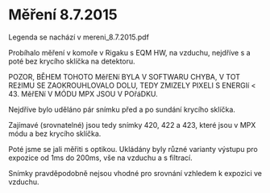Měření 8.7.2015
================

Legenda se nachází v mereni_8.7.2015.pdf

Probíhalo měření v komoře v Rigaku s EQM HW, na vzduchu, nejdříve s a poté bez krycího sklíčka na detektoru.

POZOR, BĚHEM TOHOTO MěřENí BYLA V SOFTWARU CHYBA, V TOT REžIMU SE ZAOKROUHLOVALO DOLU, TEDY ZMIZELY PIXELI S ENERGIí < 43. MěřENí V MÓDU MPX JSOU V POřáDKU.

Nejdříve bylo uděláno pár snímku před a po sundání krycího sklíčka.

Zajímavé (srovnatelné) jsou tedy snímky 420, 422 a 423, které jsou v MPX módu a bez krycího sklíčka.

Poté jsme se jali měřiti s optikou. Ukládány byly různé varianty výstupu pro expozice od 1ms do 200ms, vše na vzduchu a s filtrací.

Snímky pravděpodobně nejsou vhodné pro srovnání vzhledem k expozici ve vzduchu.

